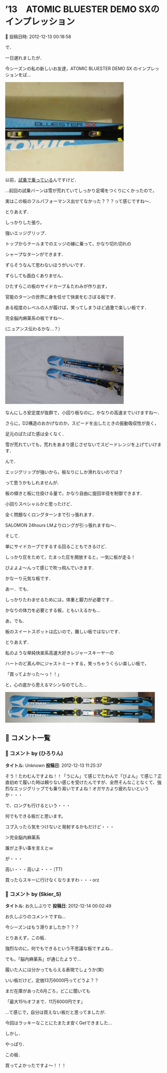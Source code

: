# ’13　ATOMIC BLUESTER DEMO SXのインプレッション

📅 投稿日時: 2012-12-13 00:18:58

で．


一日遅れましたが．





今シーズンの私の新しいお友達，ATOMIC BLUESTER DEMO SX のインプレッションをば…




![0bb816f618486e8e9d53c5b841a0c321.jpg](images/0bb816f618486e8e9d53c5b841a0c321.jpg)







以前，[試乗で乗っている](eeea1d5e73c2df261178519bab7793bd8.md)んですけど．


…前回の試乗バーンは雪が荒れていてしっかり足場をつくりにくかったので，


実はこの板のフルパフォーマンス出せてなかった？？？って感じですね～．





とりあえず．


しっかりした張り，


強いエッジグリップ．


トップからテールまでのエッジの線に乗って，かなり切れ切れの


シャープなターンができます．


ずらそうなんて思わないほうがいいです．


ずらしても面白くありません．


ひたすらこの板のサイドカーブ＆たわみが作り出す，


官能のターンの世界に身を任せて快楽をむさぼる板です．





ある程度のレベルの人が履けば，笑ってしまうほど過激で楽しい板です．


完全脳内麻薬系の板ですね～．


(ニュアンス伝わるかな…？）




![72cbfcd4cb8dae47ea7b91b69bee7b28.jpg](images/72cbfcd4cb8dae47ea7b91b69bee7b28.jpg)




なんにしろ安定度が抜群で，小回り板なのに，かなりの高速までいけますね～．


さらに，D2構造のおかげなのか，スピードを出したときの振動吸収性が良く，


足元のぱたぱた感は全くなく．


雪が荒れていても，荒れをあまり感じさせないでスピードレンジを上げていけます．





んで．


エッジグリップが強いから，板なりにしか滑れないのでは？


って思うかもしれませんが．


板の傾きと板に仕掛ける量で，かなり自由に旋回半径を制御できます．


小回りスペシャルかと思ったけど．


全く問題なくロングターンまで引っ張れます．


SALOMON 24hours LMよりロングが引っ張れますね～．





そして．


単にサイドカーブでするする回ることもできるけど．


しっかり圧をためて，たまった圧を開放すると，一気に板が走る！


びよよよ～んって感じで吹っ飛んでいきます．


かなーり元気な板です．


あー．でも．


しっかりたわませるためには，体重と脚力が必要です…


かなりの体力を必要とする板，ともいえるかも…





あ，でも．


板のスイートスポットは広いので，難しい板ではないです．





とりあえず．


私のような単純快楽系高速大好きレジャースキーヤーの


ハートのど真ん中にジャストミートする，笑っちゃうくらい楽しい板で，


「買ってよかった～っ！！」


と，心の底から思えるマシンなのでした…




![0ac72a001f6663d7c1fbf2b1f8580ab8.jpg](images/0ac72a001f6663d7c1fbf2b1f8580ab8.jpg)

## 💬 コメント一覧

### 💬 コメント by (ひろりん)
**タイトル**: Unknown
**投稿日**: 2012-12-13 11:25:37

そう！たわむんですよね！！「うにん」て感じでたわんで「びよん」て感じ？正直初めて履いた時は頼りない感じを受けたんですが、全然そんなことなくて、強烈なエッジグリップでも乗り易いですよね！オガサカより疲れないというか・・・

で、ロングも行けるという・・・

何でもできる板だと思います。

コブ入ったら気をつけないと発射するかもだけど・・・

＞完全脳内麻薬系

誰が上手い事を言えとｗ



が・・・

高い・・・高いよ・・・（TT)

買ったらスキーに行けなくなりますわ・・・orz

### 💬 コメント by (Skier_S)
**タイトル**: お久しぶりで
**投稿日**: 2012-12-14 00:02:49

お久しぶりのコメントですね…

今シーズンはもう滑りましたか？？？



とりあえず，この板．

強烈なのに，何でもできるという不思議な板ですよね…



でも，「脳内麻薬系」が通じたようで…

履いた人には分かってもらえる表現でしょうか(笑)



いい板だけど，定価13万6000円ってどうよ？？

まだ在庫があった6月ごろ，どこに聞いても

「最大15％オフまで．11万6000円です」

…て感じで，自分は買えない板だと思ってましたが．

今回はラッキーなことにたまたま安くGetできました…



しかし．

やっぱり．

この板．

買ってよかったですよ～！！！

